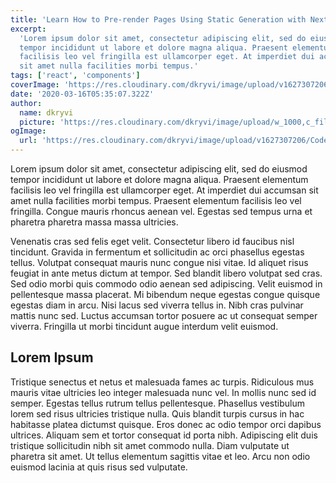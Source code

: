 ```yaml
---
title: 'Learn How to Pre-render Pages Using Static Generation with Next.js'
excerpt:
  'Lorem ipsum dolor sit amet, consectetur adipiscing elit, sed do eiusmod
  tempor incididunt ut labore et dolore magna aliqua. Praesent elementum
  facilisis leo vel fringilla est ullamcorper eget. At imperdiet dui accumsan
  sit amet nulla facilities morbi tempus.'
tags: ['react', 'components']
coverImage: 'https://res.cloudinary.com/dkryvi/image/upload/v1627307206/Code%20Templates/covers/cover_wyom8x.jpg'
date: '2020-03-16T05:35:07.322Z'
author:
  name: dkryvi
  picture: 'https://res.cloudinary.com/dkryvi/image/upload/w_1000,c_fill,ar_1:1,g_auto,r_max,bo_5px_solid_red,b_rgb:262c35/v1627306839/Code%20Templates/authors/dkryvi_sfy4ur.jpg'
ogImage:
  url: 'https://res.cloudinary.com/dkryvi/image/upload/v1627307206/Code%20Templates/covers/cover_wyom8x.jpg'
---
```


Lorem ipsum dolor sit amet, consectetur adipiscing elit, sed do eiusmod tempor
incididunt ut labore et dolore magna aliqua. Praesent elementum facilisis leo
vel fringilla est ullamcorper eget. At imperdiet dui accumsan sit amet nulla
facilities morbi tempus. Praesent elementum facilisis leo vel fringilla. Congue
mauris rhoncus aenean vel. Egestas sed tempus urna et pharetra pharetra massa
massa ultricies.

Venenatis cras sed felis eget velit. Consectetur libero id faucibus nisl
tincidunt. Gravida in fermentum et sollicitudin ac orci phasellus egestas
tellus. Volutpat consequat mauris nunc congue nisi vitae. Id aliquet risus
feugiat in ante metus dictum at tempor. Sed blandit libero volutpat sed cras.
Sed odio morbi quis commodo odio aenean sed adipiscing. Velit euismod in
pellentesque massa placerat. Mi bibendum neque egestas congue quisque egestas
diam in arcu. Nisi lacus sed viverra tellus in. Nibh cras pulvinar mattis nunc
sed. Luctus accumsan tortor posuere ac ut consequat semper viverra. Fringilla ut
morbi tincidunt augue interdum velit euismod.

## Lorem Ipsum

Tristique senectus et netus et malesuada fames ac turpis. Ridiculous mus mauris
vitae ultricies leo integer malesuada nunc vel. In mollis nunc sed id semper.
Egestas tellus rutrum tellus pellentesque. Phasellus vestibulum lorem sed risus
ultricies tristique nulla. Quis blandit turpis cursus in hac habitasse platea
dictumst quisque. Eros donec ac odio tempor orci dapibus ultrices. Aliquam sem
et tortor consequat id porta nibh. Adipiscing elit duis tristique sollicitudin
nibh sit amet commodo nulla. Diam vulputate ut pharetra sit amet. Ut tellus
elementum sagittis vitae et leo. Arcu non odio euismod lacinia at quis risus sed
vulputate.

